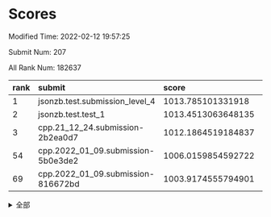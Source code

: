 # Scores

Modified Time: 2022-02-12 19:57:25

Submit Num: 207

All Rank Num: 182637

| rank |               submit               |       score        |       sigma        | pk_num |
| :--- | :--------------------------------- | :----------------- | :----------------- | :----- |
| 1    | jsonzb.test.submission_level_4     | 1013.785101331918  | 0.7795607919163776 | 3528   |
| 2    | jsonzb.test.test_1                 | 1013.4513063648135 | 0.8225273651584296 | 3533   |
| 3    | cpp.21_12_24.submission-2b2ea0d7   | 1012.1864519184837 | 0.7815408654280988 | 3530   |
| 54   | cpp.2022_01_09.submission-5b0e3de2 | 1006.0159854592722 | 0.7227752293581405 | 3524   |
| 69   | cpp.2022_01_09.submission-816672bd | 1003.9174555794901 | 0.7219872898864331 | 3534   |


<details>
<summary>全部</summary>

| rank |                 submit                 |       score        |       sigma        | pk_num |
| :--- | :------------------------------------- | :----------------- | :----------------- | :----- |
| 1    | jsonzb.test.submission_level_4         | 1013.785101331918  | 0.7795607919163776 | 3528   |
| 2    | jsonzb.test.test_1                     | 1013.4513063648135 | 0.8225273651584296 | 3533   |
| 3    | cpp.21_12_24.submission-2b2ea0d7       | 1012.1864519184837 | 0.7815408654280988 | 3530   |
| 4    | gobigger.level_3.submission_level_3_46 | 1011.3276134923144 | 0.7739242302246564 | 3532   |
| 5    | gobigger.level_3.submission_level_3_13 | 1011.1018702398745 | 0.7988545101153273 | 3523   |
| 6    | gobigger.level_3.submission_level_3_21 | 1011.0637561216454 | 0.7472220407354091 | 3523   |
| 7    | gobigger.level_3.submission_level_3_7  | 1011.0498141730429 | 0.7630819669217673 | 3534   |
| 8    | gobigger.level_3.submission_level_3_1  | 1010.9814883708118 | 0.7787500931740501 | 3530   |
| 9    | gobigger.level_3.submission_level_3_40 | 1010.895314829272  | 0.7749524982780372 | 3531   |
| 10   | gobigger.level_3.submission_level_3_38 | 1010.87609333285   | 0.7595523204777185 | 3528   |
| 11   | gobigger.level_3.submission_level_3_11 | 1010.7695247891096 | 0.7905394829409931 | 3529   |
| 12   | gobigger.level_3.submission_level_3_2  | 1010.5469838861179 | 0.7817029898304343 | 3525   |
| 13   | gobigger.level_3.submission_level_3_16 | 1010.51192369479   | 0.7514307745694299 | 3526   |
| 14   | gobigger.level_3.submission_level_3_10 | 1010.5015629400193 | 0.7579321887236089 | 3531   |
| 15   | gobigger.level_3.submission_level_3_36 | 1010.4384857177735 | 0.7457037810544154 | 3529   |
| 16   | gobigger.level_3.submission_level_3_35 | 1010.3870345580942 | 0.7768477687553517 | 3530   |
| 17   | gobigger.level_3.submission_level_3_28 | 1010.343720380426  | 0.7500594166738853 | 3530   |
| 18   | gobigger.level_3.submission_level_3_37 | 1010.2854386503865 | 0.7726501293370214 | 3531   |
| 19   | gobigger.level_3.submission_level_3_42 | 1010.2650379863036 | 0.7670006773972966 | 3529   |
| 20   | gobigger.level_3.submission_level_3_41 | 1010.244833287299  | 0.753892084185581  | 3527   |
| 21   | gobigger.level_3.submission_level_3_27 | 1010.197886628512  | 0.7477270038134755 | 3529   |
| 22   | gobigger.level_3.submission_level_3_26 | 1010.1796260375551 | 0.7467101710910943 | 3527   |
| 23   | gobigger.level_3.submission_level_3_32 | 1010.1385299642858 | 0.7675015935258808 | 3532   |
| 24   | gobigger.level_3.submission_level_3_30 | 1010.1117038257695 | 0.7462571726416894 | 3529   |
| 25   | gobigger.level_3.submission_level_3_49 | 1010.0945938206087 | 0.7608189090513361 | 3534   |
| 26   | gobigger.level_3.submission_level_3_5  | 1010.083248010683  | 0.7689064474400541 | 3528   |
| 27   | gobigger.level_3.submission_level_3_12 | 1010.0629503032958 | 0.7532152819726984 | 3528   |
| 28   | gobigger.level_3.submission_level_3_33 | 1009.9810463919332 | 0.7661320182850038 | 3524   |
| 29   | gobigger.level_3.submission_level_3_34 | 1009.9696269442184 | 0.768300796013342  | 3534   |
| 30   | gobigger.level_3.submission_level_3_3  | 1009.9262244877956 | 0.7580937253755943 | 3528   |
| 31   | gobigger.level_3.submission_level_3_24 | 1009.9219684496469 | 0.7491220040583115 | 3529   |
| 32   | gobigger.level_3.submission_level_3_6  | 1009.8115307117654 | 0.746356326830214  | 3533   |
| 33   | gobigger.level_3.submission_level_3_9  | 1009.7946466282608 | 0.7668245022196847 | 3532   |
| 34   | gobigger.level_3.submission_level_3_48 | 1009.7311324855309 | 0.7476797728435619 | 3529   |
| 35   | gobigger.level_3.submission_level_3_14 | 1009.6722406165551 | 0.7504449470015353 | 3531   |
| 36   | gobigger.level_3.submission_level_3_23 | 1009.5636879111507 | 0.763599793995343  | 3525   |
| 37   | gobigger.level_3.submission_level_3_44 | 1009.461767416193  | 0.7484118015275905 | 3532   |
| 38   | gobigger.level_3.submission_level_3_19 | 1009.461648583048  | 0.7436843919305648 | 3529   |
| 39   | gobigger.level_3.submission_level_3_8  | 1009.435789068995  | 0.7527027345947285 | 3533   |
| 40   | gobigger.level_3.submission_level_3_39 | 1009.3877172660557 | 0.7607208835491502 | 3528   |
| 41   | gobigger.level_3.submission_level_3_22 | 1009.3161997239467 | 0.7420320253119934 | 3530   |
| 42   | gobigger.level_3.submission_level_3_29 | 1009.2811836884597 | 0.7712161640666714 | 3525   |
| 43   | gobigger.level_3.submission_level_3_45 | 1009.2082646793685 | 0.7492965026419554 | 3529   |
| 44   | gobigger.level_3.submission_level_3_4  | 1009.2036364162183 | 0.7295773238348418 | 3530   |
| 45   | gobigger.level_3.submission_level_3_18 | 1009.1969184825032 | 0.7551039327075781 | 3529   |
| 46   | gobigger.level_3.submission_level_3_31 | 1009.1937297873703 | 0.7369133317560678 | 3533   |
| 47   | gobigger.level_3.submission_level_3_47 | 1009.165448368376  | 0.77374062898201   | 3532   |
| 48   | gobigger.level_3.submission_level_3_17 | 1009.157597681976  | 0.7504966576206247 | 3533   |
| 49   | gobigger.level_3.submission_level_3_0  | 1009.1557635564026 | 0.7368338163524227 | 3533   |
| 50   | gobigger.level_3.submission_level_3_20 | 1009.0911122613375 | 0.7466991630037885 | 3528   |
| 51   | gobigger.level_3.submission_level_3_25 | 1009.0785118165539 | 0.7370282817212243 | 3531   |
| 52   | gobigger.level_3.submission_level_3_43 | 1008.9601175743597 | 0.7476075136868262 | 3524   |
| 53   | gobigger.level_3.submission_level_3_15 | 1008.9445529310858 | 0.7588028396345629 | 3529   |
| 54   | cpp.2022_01_09.submission-5b0e3de2     | 1006.0159854592722 | 0.7227752293581405 | 3524   |
| 55   | gobigger.level_1.submission_level_1_3  | 1005.5148972480454 | 0.713484341823866  | 3531   |
| 56   | gobigger.level_1.submission_level_1_43 | 1005.0806555499639 | 0.7242059242301829 | 3529   |
| 57   | gobigger.level_1.submission_level_1_36 | 1004.709342829202  | 0.7256895013954893 | 3528   |
| 58   | gobigger.level_1.submission_level_1_21 | 1004.6050518761282 | 0.7187319326916463 | 3532   |
| 59   | gobigger.level_1.submission_level_1_45 | 1004.5256588183604 | 0.7253975070059241 | 3520   |
| 60   | gobigger.level_1.submission_level_1_5  | 1004.4342352754844 | 0.7158118219307152 | 3532   |
| 61   | gobigger.level_1.submission_level_1_47 | 1004.410004956411  | 0.7231341309487563 | 3529   |
| 62   | gobigger.level_1.submission_level_1_39 | 1004.2063045365901 | 0.715030004669242  | 3528   |
| 63   | gobigger.level_1.submission_level_1_25 | 1004.1973889570138 | 0.7113929206306865 | 3531   |
| 64   | gobigger.level_1.submission_level_1_44 | 1004.1419648175286 | 0.7134956647567008 | 3526   |
| 65   | gobigger.level_1.submission_level_1_6  | 1004.0994157217201 | 0.7190721845339846 | 3532   |
| 66   | gobigger.level_1.submission_level_1_49 | 1004.0667261704598 | 0.7105638267477454 | 3526   |
| 67   | gobigger.level_1.submission_level_1_30 | 1004.0113359035826 | 0.7398054372630151 | 3532   |
| 68   | gobigger.level_1.submission_level_1_37 | 1003.9659431034836 | 0.703024904273172  | 3530   |
| 69   | cpp.2022_01_09.submission-816672bd     | 1003.9174555794901 | 0.7219872898864331 | 3534   |
| 70   | gobigger.level_1.submission_level_1_28 | 1003.9137433838509 | 0.721597003221342  | 3532   |
| 71   | gobigger.level_1.submission_level_1_41 | 1003.7900655665229 | 0.7237895676542128 | 3531   |
| 72   | gobigger.level_1.submission_level_1_15 | 1003.7588649602677 | 0.7123054060390361 | 3531   |
| 73   | gobigger.level_1.submission_level_1_32 | 1003.6442184470388 | 0.7272132548868508 | 3529   |
| 74   | gobigger.level_1.submission_level_1_16 | 1003.580262320942  | 0.7232430326745726 | 3528   |
| 75   | gobigger.level_1.submission_level_1_27 | 1003.568159303629  | 0.7082702827064695 | 3529   |
| 76   | gobigger.level_1.submission_level_1_24 | 1003.5246772917891 | 0.7150266149446456 | 3530   |
| 77   | gobigger.level_1.submission_level_1_18 | 1003.5167296507819 | 0.7027926027248698 | 3526   |
| 78   | gobigger.level_1.submission_level_1_34 | 1003.3918612740619 | 0.7030383988825956 | 3534   |
| 79   | gobigger.level_1.submission_level_1_9  | 1003.3885336003361 | 0.7173516544728854 | 3528   |
| 80   | gobigger.level_1.submission_level_1_11 | 1003.3696240407749 | 0.7166797416397206 | 3528   |
| 81   | gobigger.level_1.submission_level_1_10 | 1003.3617946331024 | 0.7175009329281876 | 3530   |
| 82   | gobigger.level_1.submission_level_1_8  | 1003.2523381732984 | 0.713712713148715  | 3534   |
| 83   | gobigger.level_1.submission_level_1_0  | 1003.1952778942539 | 0.7172441039335535 | 3530   |
| 84   | gobigger.level_1.submission_level_1_22 | 1003.1906477304256 | 0.7144266528600941 | 3528   |
| 85   | gobigger.level_1.submission_level_1_40 | 1003.0943404951967 | 0.7221314917557581 | 3528   |
| 86   | gobigger.level_1.submission_level_1_23 | 1002.9938995049928 | 0.7129727281411856 | 3525   |
| 87   | gobigger.level_1.submission_level_1_20 | 1002.9105518737914 | 0.7121998630104486 | 3529   |
| 88   | gobigger.level_1.submission_level_1_31 | 1002.8643842581469 | 0.7210339356963178 | 3527   |
| 89   | gobigger.level_1.submission_level_1_14 | 1002.8194129414283 | 0.724897022791577  | 3525   |
| 90   | gobigger.level_1.submission_level_1_33 | 1002.8106067438492 | 0.7170271613049816 | 3531   |
| 91   | gobigger.level_1.submission_level_1_48 | 1002.7559250987514 | 0.7277199650347995 | 3528   |
| 92   | gobigger.level_1.submission_level_1_13 | 1002.7209244256929 | 0.7195753928313453 | 3535   |
| 93   | gobigger.level_1.submission_level_1_42 | 1002.7166330753972 | 0.7161900071948719 | 3528   |
| 94   | gobigger.level_1.submission_level_1_7  | 1002.7136232507435 | 0.7173509984970602 | 3533   |
| 95   | gobigger.level_1.submission_level_1_26 | 1002.6087338032418 | 0.7110804790118255 | 3526   |
| 96   | gobigger.level_1.submission_level_1_38 | 1002.5643638123637 | 0.7204363061718606 | 3529   |
| 97   | gobigger.level_1.submission_level_1_12 | 1002.4666780460217 | 0.7236294658059929 | 3531   |
| 98   | gobigger.level_1.submission_level_1_29 | 1002.4533739775401 | 0.7026524571818482 | 3524   |
| 99   | gobigger.level_1.submission_level_1_19 | 1002.3561111908242 | 0.7041307951678919 | 3527   |
| 100  | gobigger.level_1.submission_level_1_17 | 1002.3344779657374 | 0.7090997123965279 | 3530   |
| 101  | gobigger.level_1.submission_level_1_1  | 1002.1786501809137 | 0.7170288604275019 | 3528   |
| 102  | gobigger.level_1.submission_level_1_46 | 1001.980473958334  | 0.7055850373785406 | 3531   |
| 103  | gobigger.level_1.submission_level_1_4  | 1001.9666874127158 | 0.7060805722442585 | 3525   |
| 104  | gobigger.level_1.submission_level_1_2  | 1001.8320585119611 | 0.7113161981390113 | 3528   |
| 105  | gobigger.level_1.submission_level_1_35 | 1001.5355106477928 | 0.709662562083924  | 3529   |
| 106  | gobigger.random.submission_random_0    | 997.0224496275857  | 0.7106813920869542 | 3531   |
| 107  | gobigger.random.submission_random_38   | 996.974752945017   | 0.7052647014995634 | 3533   |
| 108  | gobigger.random.submission_random_21   | 996.8063798119442  | 0.7107278003708526 | 3529   |
| 109  | gobigger.random.submission_random_45   | 996.7765260996738  | 0.7052238642515863 | 3532   |
| 110  | gobigger.random.submission_random_6    | 996.7098985973271  | 0.7083180421599665 | 3531   |
| 111  | gobigger.random.submission_random_30   | 996.6793592223803  | 0.7102339505126565 | 3528   |
| 112  | gobigger.random.submission_random_16   | 996.5897400697622  | 0.7102486937341398 | 3530   |
| 113  | gobigger.random.submission_random_18   | 996.5427300926957  | 0.7015024007361004 | 3529   |
| 114  | gobigger.random.submission_random_13   | 996.478505313991   | 0.7023668090440923 | 3528   |
| 115  | gobigger.random.submission_random_24   | 996.433533889646   | 0.7203876473869428 | 3524   |
| 116  | gobigger.random.submission_random_32   | 996.3780758311037  | 0.7152924178299266 | 3525   |
| 117  | gobigger.random.submission_random_43   | 996.3454644971986  | 0.7076504620422299 | 3528   |
| 118  | gobigger.random.submission_random_7    | 996.3406835084481  | 0.7097401665495909 | 3531   |
| 119  | gobigger.random.submission_random_14   | 996.3357690669035  | 0.7166907892632164 | 3526   |
| 120  | gobigger.random.submission_random_44   | 996.3345772430013  | 0.7030995652170398 | 3520   |
| 121  | gobigger.random.submission_random_8    | 996.2455254362844  | 0.7268883597449048 | 3529   |
| 122  | gobigger.random.submission_random_31   | 996.2389450575715  | 0.7178516971419118 | 3525   |
| 123  | gobigger.random.submission_random_48   | 996.2352100245256  | 0.7060750940714937 | 3526   |
| 124  | gobigger.random.submission_random_2    | 996.2127014860482  | 0.7221525637556724 | 3530   |
| 125  | gobigger.random.submission_random_46   | 996.2021726683167  | 0.7151723004416698 | 3531   |
| 126  | gobigger.random.submission_random_33   | 996.141161028814   | 0.6967016895141502 | 3528   |
| 127  | gobigger.random.submission_random_39   | 996.0887738359515  | 0.7083168143922872 | 3529   |
| 128  | gobigger.random.submission_random_3    | 996.013525092063   | 0.7011865354826079 | 3534   |
| 129  | gobigger.random.submission_random_36   | 996.0133260241056  | 0.7214118753024505 | 3531   |
| 130  | gobigger.random.submission_random_27   | 995.9925309903297  | 0.7193633916499331 | 3528   |
| 131  | gobigger.random.submission_random_37   | 995.9766137663278  | 0.7018572966872525 | 3530   |
| 132  | gobigger.random.submission_random_34   | 995.9571643512882  | 0.7303723118750233 | 3525   |
| 133  | gobigger.random.submission_random_25   | 995.9515730889257  | 0.7092358248502869 | 3535   |
| 134  | gobigger.random.submission_random_4    | 995.8857515073997  | 0.710009102055065  | 3532   |
| 135  | gobigger.random.submission_random_12   | 995.8463088577215  | 0.7176770415726664 | 3529   |
| 136  | gobigger.random.submission_random_15   | 995.824985331929   | 0.7090863770206218 | 3527   |
| 137  | gobigger.random.submission_random_5    | 995.8055930094081  | 0.7196328548288231 | 3528   |
| 138  | gobigger.random.submission_random_26   | 995.800092654848   | 0.7201058980031598 | 3534   |
| 139  | gobigger.random.submission_random_35   | 995.7675572124149  | 0.7121689503621633 | 3528   |
| 140  | gobigger.random.submission_random_20   | 995.6928983564619  | 0.7044305634610265 | 3525   |
| 141  | gobigger.random.submission_random_28   | 995.6346537547254  | 0.7122786512003294 | 3529   |
| 142  | gobigger.random.submission_random_40   | 995.5594308432176  | 0.7015994878729377 | 3529   |
| 143  | gobigger.random.submission_random_23   | 995.3058257491882  | 0.7185978616926509 | 3530   |
| 144  | gobigger.random.submission_random_9    | 995.2967072213803  | 0.7198270550365213 | 3528   |
| 145  | gobigger.random.submission_random_47   | 995.2854813786273  | 0.7375394878854075 | 3526   |
| 146  | gobigger.random.submission_random_17   | 994.9963651762711  | 0.7235986040026336 | 3533   |
| 147  | gobigger.random.submission_random_22   | 994.9685305808576  | 0.7144425290557782 | 3530   |
| 148  | gobigger.random.submission_random_29   | 994.9579812415235  | 0.7220050913600221 | 3529   |
| 149  | gobigger.random.submission_random_1    | 994.9555655165631  | 0.7253464500690896 | 3530   |
| 150  | gobigger.random.submission_random_11   | 994.9270112230619  | 0.716699549227829  | 3536   |
| 151  | gobigger.random.submission_random_41   | 994.8567210552885  | 0.719729494834254  | 3525   |
| 152  | gobigger.random.submission_random_19   | 994.7937046362592  | 0.7325484781265317 | 3527   |
| 153  | gobigger.random.submission_random_10   | 994.7746650443369  | 0.7147705384531502 | 3528   |
| 154  | gobigger.random.submission_random_42   | 994.7148831212226  | 0.7260899868871087 | 3533   |
| 155  | gobigger.random.submission_random_49   | 994.6290027280327  | 0.7310617935925481 | 3533   |
| 156  | gobigger.level_2.submission_level_2_43 | 994.256575599396   | 0.7261965151222379 | 3528   |
| 157  | gobigger.level_2.submission_level_2_27 | 994.2509026713365  | 0.745687626070379  | 3529   |
| 158  | gobigger.level_2.submission_level_2_5  | 994.2046916340965  | 0.7350953671309443 | 3536   |
| 159  | gobigger.level_2.submission_level_2_34 | 993.987283338582   | 0.7366751484556604 | 3531   |
| 160  | gobigger.level_2.submission_level_2_17 | 993.1220388135823  | 0.7318949454974554 | 3528   |
| 161  | gobigger.level_2.submission_level_2_47 | 993.0278514251925  | 0.7332941836606175 | 3533   |
| 162  | gobigger.level_2.submission_level_2_14 | 992.9981635522162  | 0.7307948375845856 | 3525   |
| 163  | gobigger.level_2.submission_level_2_1  | 992.9953372225674  | 0.7236251772627105 | 3528   |
| 164  | gobigger.level_2.submission_level_2_38 | 992.9705935615731  | 0.7242367166862853 | 3524   |
| 165  | gobigger.level_2.submission_level_2_23 | 992.9284129892809  | 0.7427244748392091 | 3530   |
| 166  | gobigger.level_2.submission_level_2_18 | 992.730222526162   | 0.7265747389529446 | 3529   |
| 167  | gobigger.level_2.submission_level_2_4  | 992.625200192468   | 0.7517838096815102 | 3530   |
| 168  | gobigger.level_2.submission_level_2_31 | 992.5492664228082  | 0.73369118316278   | 3531   |
| 169  | gobigger.level_2.submission_level_2_40 | 992.4658215336588  | 0.7381995362197868 | 3530   |
| 170  | gobigger.level_2.submission_level_2_46 | 992.4644106557872  | 0.7534883380742581 | 3527   |
| 171  | gobigger.level_2.submission_level_2_2  | 992.4319804817136  | 0.7481149485532672 | 3526   |
| 172  | gobigger.level_2.submission_level_2_45 | 992.396398475367   | 0.7398564397134119 | 3530   |
| 173  | gobigger.level_2.submission_level_2_28 | 992.3608781566522  | 0.7554214454965045 | 3528   |
| 174  | gobigger.level_2.submission_level_2_39 | 992.2923694746377  | 0.7386546769323425 | 3535   |
| 175  | gobigger.level_2.submission_level_2_24 | 992.2900918910799  | 0.7282802309303206 | 3528   |
| 176  | gobigger.level_2.submission_level_2_20 | 992.2632815957468  | 0.731239113934603  | 3531   |
| 177  | gobigger.level_2.submission_level_2_48 | 992.1910444907793  | 0.7464043953976922 | 3527   |
| 178  | gobigger.level_2.submission_level_2_21 | 992.072711264628   | 0.7373186281840614 | 3531   |
| 179  | gobigger.level_2.submission_level_2_36 | 992.0442096739474  | 0.7353766949602537 | 3525   |
| 180  | gobigger.level_2.submission_level_2_19 | 992.0390593744348  | 0.7441235318223344 | 3530   |
| 181  | gobigger.level_2.submission_level_2_7  | 991.958495100248   | 0.7515877009878332 | 3530   |
| 182  | gobigger.level_2.submission_level_2_42 | 991.9164823077388  | 0.7419673044572507 | 3530   |
| 183  | gobigger.level_2.submission_level_2_12 | 991.8496893576712  | 0.7561635954238124 | 3531   |
| 184  | gobigger.level_2.submission_level_2_32 | 991.8374930522091  | 0.7270560458224692 | 3531   |
| 185  | gobigger.level_2.submission_level_2_9  | 991.8187307011259  | 0.7296780423868077 | 3530   |
| 186  | gobigger.level_2.submission_level_2_0  | 991.7228558037124  | 0.7377470125032156 | 3533   |
| 187  | gobigger.level_2.submission_level_2_10 | 991.6819017325506  | 0.7560149272057721 | 3536   |
| 188  | gobigger.level_2.submission_level_2_26 | 991.4737473506775  | 0.7636835878194583 | 3529   |
| 189  | gobigger.level_2.submission_level_2_16 | 991.4713167570169  | 0.7374715338867168 | 3529   |
| 190  | gobigger.level_2.submission_level_2_11 | 991.3986622324062  | 0.7580607822937887 | 3529   |
| 191  | gobigger.level_2.submission_level_2_30 | 991.3862368274295  | 0.7448538258150043 | 3529   |
| 192  | gobigger.level_2.submission_level_2_37 | 991.3860447185017  | 0.7566980626244082 | 3531   |
| 193  | gobigger.level_2.submission_level_2_49 | 991.3294937049455  | 0.7501362862154094 | 3530   |
| 194  | gobigger.level_2.submission_level_2_35 | 991.2700119862491  | 0.751746585974502  | 3528   |
| 195  | gobigger.level_2.submission_level_2_8  | 991.2639229525647  | 0.7467171755007642 | 3526   |
| 196  | gobigger.level_2.submission_level_2_44 | 991.1617721311179  | 0.7552483023490999 | 3533   |
| 197  | gobigger.level_2.submission_level_2_25 | 991.1542829277688  | 0.7475460243835583 | 3529   |
| 198  | gobigger.level_2.submission_level_2_22 | 990.9311879405084  | 0.7668693224167648 | 3526   |
| 199  | gobigger.level_2.submission_level_2_33 | 990.8102985204943  | 0.7446379998198644 | 3530   |
| 200  | gobigger.level_2.submission_level_2_29 | 990.7345367078825  | 0.7832652383338423 | 3531   |
| 201  | gobigger.level_2.submission_level_2_15 | 990.7248472876556  | 0.7530971499136764 | 3525   |
| 202  | gobigger.level_2.submission_level_2_13 | 990.5687906669839  | 0.794812100250885  | 3530   |
| 203  | gobigger.level_2.submission_level_2_6  | 990.2261046955383  | 0.7449809798311833 | 3526   |
| 204  | gobigger.level_2.submission_level_2_41 | 989.9876445489215  | 0.7736275330046294 | 3529   |
| 205  | gobigger.level_2.submission_level_2_3  | 989.8594024722444  | 0.7621162063916742 | 3532   |
| 206  | gobigger.none.submission_none_1        | 979.3068286153647  | 1.186261001924521  | 3531   |
| 207  | gobigger.none.submission_none_0        | 975.6332100348994  | 1.4672108184571304 | 3524   |

</details>